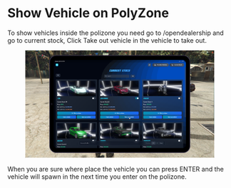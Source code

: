# Show Vehicle on PolyZone

To show vehicles inside the polizone you need go to /opendealership and go to current stock, Click Take out vehicle in the vehicle to take out.

<figure><img src="../../../.gitbook/assets/image (18).png" alt=""><figcaption></figcaption></figure>

When you are sure where place the vehicle you can press ENTER and the vehicle will spawn in the next time you enter on the polizone.

<figure><img src="../../../.gitbook/assets/image (19).png" alt=""><figcaption></figcaption></figure>
